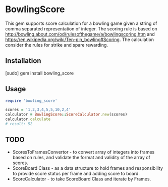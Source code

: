 # BowlingScore

This gem supports score calculation for a bowling game given a string of comma separated representation
of integer. The scoring rule is based on http://bowling.about.com/od/rulesofthegame/a/bowlingscoring.htm and 
https://en.wikipedia.org/wiki/Ten-pin_bowling#Scoring. The calculation consider the rules for strike and spare
rewarding. 

## Installation

  [sudo] gem install bowling_score

## Usage

```ruby
require 'bowling_score'

scores = '1,2,3,4,5,5,10,2,4'
calculator = BowlingScore::ScoreCalculator.new(scores)
calculator.calculate
# result: 52
```

## TODO

* ScoresToFramesConvertor - to convert array of integers into frames based on rules, and validate the format and validity of the array of scores.
* ScoreBoard Class - as a data structure to hold frames and responsibility to provide score status per frame and adding score to board.
* ScoreCalculator - to take ScoreBoard Class and iterate by Frames.
